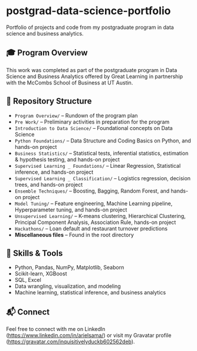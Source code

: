 # postgrad-data-science-portfolio

Portfolio of projects and code from my postgraduate program in data science and business analytics.

## 🎓 Program Overview

This work was completed as part of the postgraduate program in Data Science and Business Analytics offered by Great Learning in partnership with the McCombs School of Business at UT Austin.

## 📁 Repository Structure

- `Program Overview/` – Rundown of the program plan  
- `Pre Work/` – Preliminary activities in preparation for the program  
- `Introduction to Data Science/` – Foundational concepts on Data Science  
- `Python Foundations/` – Data Structure and Coding Basics on Python, and hands-on project  
- `Business Statistics/` – Statistical tests, inferential statistics, estimation & hypothesis testing, and hands-on project  
- `Supervised Learning _ Foundations/` – Linear Regression, Statistical inference, and hands-on project  
- `Supervised Learning _ Classification/` – Logistics regression, decision trees, and hands-on project  
- `Ensemble Techniques/` – Boosting, Bagging, Random Forest, and hands-on project  
- `Model Tuning/` – Feature engineering, Machine Learning pipeline, Hyperparameter tuning, and hands-on project  
- `Unsupervised Learning/` – K-means clustering, Hierarchical Clustering, Principal Component Analysis, Association Rule, hands-on project  
- `Hackathons/` – Loan default and restaurant turnover predictions
- **Miscellaneous files** – Found in the root directory


## 🧠 Skills & Tools

- Python, Pandas, NumPy, Matplotlib, Seaborn  
- Scikit-learn, XGBoost  
- SQL, Excel  
- Data wrangling, visualization, and modeling  
- Machine learning, statistical inference, and business analytics  

## 📬 Connect

Feel free to connect with me on LinkedIn (https://www.linkedin.com/in/arielsama/) or visit my Gravatar profile (https://gravatar.com/inquisitivelyduckb602562deb).
